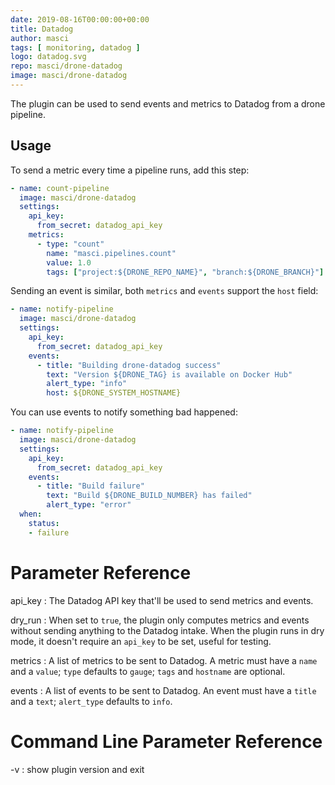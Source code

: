 ```yaml
---
date: 2019-08-16T00:00:00+00:00
title: Datadog
author: masci
tags: [ monitoring, datadog ]
logo: datadog.svg
repo: masci/drone-datadog
image: masci/drone-datadog
---
```


The plugin can be used to send events and metrics to Datadog from a drone pipeline.

## Usage

To send a metric every time a pipeline runs, add this step:

```yml
- name: count-pipeline
  image: masci/drone-datadog
  settings:
    api_key:
      from_secret: datadog_api_key
    metrics:
      - type: "count"
        name: "masci.pipelines.count"
        value: 1.0
        tags: ["project:${DRONE_REPO_NAME}", "branch:${DRONE_BRANCH}"]
```

Sending an event is similar, both `metrics` and `events` support the `host` field:

```yml
- name: notify-pipeline
  image: masci/drone-datadog
  settings:
    api_key:
      from_secret: datadog_api_key
    events:
      - title: "Building drone-datadog success"
        text: "Version ${DRONE_TAG} is available on Docker Hub"
        alert_type: "info"
        host: ${DRONE_SYSTEM_HOSTNAME}
```

You can use events to notify something bad happened:

```yml
- name: notify-pipeline
  image: masci/drone-datadog
  settings:
    api_key:
      from_secret: datadog_api_key
    events:
      - title: "Build failure"
        text: "Build ${DRONE_BUILD_NUMBER} has failed"
        alert_type: "error"
  when:
    status:
    - failure
```

# Parameter Reference

api_key
: The Datadog API key that'll be used to send metrics and events.

dry_run
: When set to `true`, the plugin only computes metrics and events without sending anything to the
Datadog intake. When the plugin runs in dry mode, it doesn't require an `api_key` to be set,
useful for testing.

metrics
: A list of metrics to be sent to Datadog. A metric must have a `name` and a `value`;
`type` defaults to `gauge`; `tags` and `hostname` are optional.

events
: A list of events to be sent to Datadog. An event must have a `title` and a `text`;
`alert_type` defaults to `info`.

# Command Line Parameter Reference

-v
: show plugin version and exit